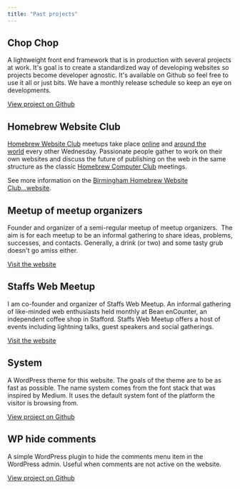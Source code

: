 ```yaml
---
title: "Past projects"
---
```


## Chop Chop

A lightweight front end framework that is in production with several projects at work. It's goal is to create a standardized way of developing websites so projects become developer agnostic. It's available on Github so feel free to use it all or just bits. We have a monthly release schedule so keep an eye on developments.

[View project on Github](https://github.com/getchopchop/chopchop)

## Homebrew Website Club

[Homebrew Website Club](https://indieweb.org/Homebrew_Website_Club) meetups take place [online](https://indieweb.org/IRC) and [around the world](https://indieweb.org/Homebrew_Website_Club#Meetings) every other Wednesday. Passionate people gather to work on their own websites and discuss the future of publishing on the web in the same structure as the classic [Homebrew Computer Club](https://en.wikipedia.org/wiki/Homebrew_Computer_Club) meetings.

See more information on the [Birmingham Homebrew Website Club...website](https://homebrewbrum.co.uk/).

## Meetup of meetup organizers

Founder and organizer of a semi-regular meetup of meetup organizers.  The aim is for each meetup to be an informal gathering to share ideas, problems, successes, and contacts. Generally, a drink (or two) and some tasty grub doesn't go amiss either.

[Visit the website](https://meetupofmeetup.commeetuporganisers.com/)

## Staffs Web Meetup

I am co-founder and organizer of Staffs Web Meetup. An informal gathering of like-minded web enthusiasts held monthly at Bean enCounter, an independent coffee shop in Stafford. Staffs Web Meetup offers a host of events including lightning talks, guest speakers and social gatherings.

[Visit the website](https://staffswebmeetup.co.uk/)

## System

A WordPress theme for this website. The goals of the theme are to be as fast as possible. The name system comes from the font stack that was inspired by Medium. It uses the default system font of the platform the visitor is browsing from.

[View project on Github](https://github.com/daveredfern/system)

## WP hide comments

A simple WordPress plugin to hide the comments menu item in the WordPress admin. Useful when comments are not active on the website.

[View project on Github](https://github.com/daveredfern/wp-hide-comment-menu)